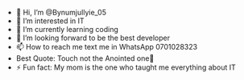 - 👋 Hi, I’m @Bynumjullyie_05
- 👀 I’m interested in IT
- 🌱 I’m currently learning coding
- 💞️ I’m looking forward to be the best developer 
- 📫 How to reach me text me in WhatsApp 0701028323
- Best Quote: Touch not the Anointed one🙏
- ⚡ Fun fact: My mom is the one who taught me everything about IT

<!---
Bynumjullyie/Bynumjullyie is a ✨ special ✨ repository because its `README.md` (this file) appears on your GitHub profile.
You can click the Preview link to take a look at your changes.
--->
